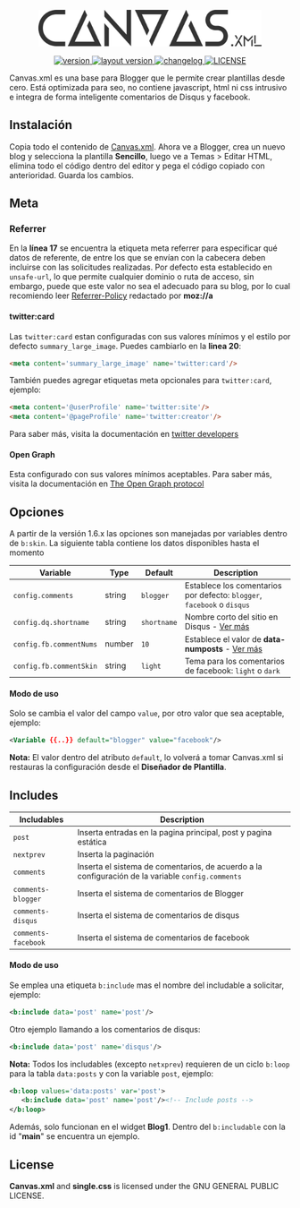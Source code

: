 <p align="center">
	<a href="#url" target="_blank">
		<img src="./static/logo.svg" style='opacity: .8' width="400" alt="Canvas.xml Logo">
	</a>
</p>

<p align="center">
   <a href="https://github.com/zkreations/Canvas.xml/releases/tag/v1.6.4">
		<img src="https://img.shields.io/badge/release-v1.6.4-yellowgreen.svg" alt="version">
	</a>
   <a href="https://raw.githubusercontent.com/zkreations/Canvas.xml/master/Canvas.xml">
		<img src="https://img.shields.io/badge/layout%20version-2-lightgrey.svg" alt="layout version">
	</a>
	<a href="https://github.com/zkreations/Canvas.xml/blob/master/changelog.md">
		<img src="https://img.shields.io/badge/changelog-md-blue.svg" alt="changelog">
	</a>
	<a href="https://github.com/zkreations/Canvas.xml/blob/master/LICENSE">
		<img src="https://img.shields.io/github/license/mashape/apistatus.svg" alt="LICENSE">
	</a>
</p>

Canvas.xml es una base para Blogger que le permite crear plantillas desde cero. Está optimizada para seo, no contiene javascript, html ni css intrusivo e integra de forma inteligente comentarios de Disqus y facebook.

## Instalación

Copia todo el contenido de <a href="https://raw.githubusercontent.com/zkreations/Canvas.xml/master/Canvas.xml" target="_blank">Canvas.xml</a>. Ahora ve a Blogger, crea un nuevo blog y selecciona la plantilla **Sencillo**, luego ve a Temas > Editar HTML, elimina todo el código dentro del editor y pega el código copiado con anterioridad. Guarda los cambios.

## Meta

### Referrer

En la **línea 17** se encuentra la etiqueta meta referrer para especificar qué datos de referente, de entre los que se envían con la cabecera deben incluirse con las solicitudes realizadas. Por defecto esta establecido en `unsafe-url`, lo que permite cualquier dominio o ruta de acceso, sin embargo, puede que este valor no sea el adecuado para su blog, por lo cual recomiendo leer [Referrer-Policy](https://developer.mozilla.org/es/docs/Web/HTTP/Headers/Referrer-Policy) redactado por **moz://a**

#### twitter:card

Las `twitter:card` estan configuradas con sus valores mínimos y el estilo por defecto `summary_large_image`. Puedes cambiarlo en la **linea 20**:

```html
<meta content='summary_large_image' name='twitter:card'/>
```

También puedes agregar etiquetas meta opcionales para `twitter:card`, ejemplo:

```html
<meta content='@userProfile' name='twitter:site'/>
<meta content='@pageProfile' name='twitter:creator'/>
```

Para saber más, visita la documentación en [twitter developers](https://developer.twitter.com/en/docs/tweets/optimize-with-cards/guides/getting-started.html)

#### Open Graph

Esta configurado con sus valores mínimos aceptables. Para saber más, visita la documentación en [The Open Graph protocol](http://ogp.me/)

## Opciones

A partir de la versión 1.6.x las opciones son manejadas por variables dentro de `b:skin`. La siguiente tabla contiene los datos disponibles hasta el momento

| Variable                | Type   |  Default  | Description | 
| ----------------------- | ------ | ----------| ----------------------------- |
| `config.comments`       | string | `blogger` | Establece los comentarios por defecto: `blogger`, `facebook` o `disqus` |
| `config.dq.shortname`   | string | `shortname` | Nombre corto del sitio en Disqus - [Ver más](https://help.disqus.com/installation/whats-a-shortname) |
| `config.fb.commentNums` | number | `10` | Establece el valor de **data-numposts** - [Ver más](https://developers.facebook.com/docs/plugins/comments/#settings) |
| `config.fb.commentSkin` | string | `light` | Tema para los comentarios de facebook: `light` o `dark` |

#### Modo de uso

Solo se cambia el valor del campo `value`, por otro valor  que sea aceptable, ejemplo:

```xml
<Variable {{..}} default="blogger" value="facebook"/>
```

**Nota:** El valor dentro del atributo `default`, lo volverá a tomar Canvas.xml si restauras la configuración desde el **Diseñador de Plantilla**.

## Includes

| Includables                                  |  Description | 
| -------------------------------------------- | ----------------------------------- |
| `post`       | Inserta entradas en la pagina principal, post y pagina estática |
| `nextprev`       | Inserta la paginación |
| `comments`       | Inserta el sistema de comentarios, de acuerdo a la configuración de la variable `config.comments` |
| `comments-blogger`       | Inserta el sistema de comentarios de Blogger |
| `comments-disqus`       | Inserta el sistema de comentarios de disqus |
| `comments-facebook`       | Inserta el sistema de comentarios de facebook |

#### Modo de uso

Se emplea una etiqueta `b:include` mas el nombre del includable a solicitar, ejemplo:

```xml
<b:include data='post' name='post'/>
```

Otro ejemplo llamando a los comentarios de disqus:

```xml
<b:include data='post' name='disqus'/>
```

**Nota:** Todos los includables (excepto `netxprev`) requieren de un ciclo `b:loop` para la tabla `data:posts` y con la variable `post`, ejemplo: 

```xml
<b:loop values='data:posts' var='post'>
   <b:include data='post' name='post'/><!-- Include posts -->
</b:loop>
```

Además, solo funcionan en el widget **Blog1**. Dentro del `b:includable` con la id "**main**" se encuentra un ejemplo.


## License

**Canvas.xml** and **single.css** is licensed under the GNU GENERAL PUBLIC LICENSE.